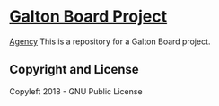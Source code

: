 # [Galton Board Project](https://startbootstrap.com/template-overviews/agency/)

[Agency](https://startbootstrap.com/template-overviews/agency/) This is a repository for a Galton Board project.

## Copyright and License

Copyleft 2018 - GNU Public License
